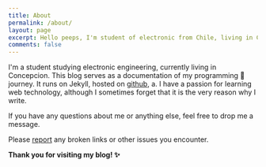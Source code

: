 ```yaml
---
title: About
permalink: /about/
layout: page
excerpt: Hello peeps, I'm student of electronic from Chile, living in Concpeción. This blog for documentation about my electronic journey, 
comments: false
---
```


I'm a student studying electronic engineering, currently living in Concepcion. This blog serves as a documentation of my programming 🎒 journey. It runs on Jekyll, hosted on [github](http://github.com), a. I have a passion for learning web technology, although I sometimes forget that it is the very reason why I write.

If you have any questions about me or anything else, feel free to drop me a message.

Please [report](http://github.com/gadivalr/mess/issues/new) any broken links or other issues you encounter.

**Thank you for visiting my blog!  ✨**


